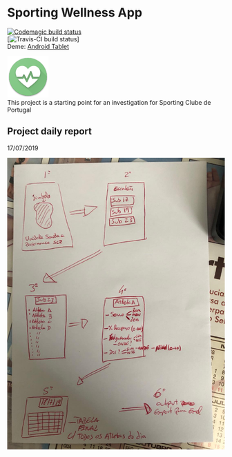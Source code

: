 # Sporting Wellness App
[![Codemagic build status](https://api.codemagic.io/apps/5d3058033f1a5b001cd1e058/5d3058033f1a5b001cd1e057/status_badge.svg)](https://codemagic.io/apps/5d3058033f1a5b001cd1e058/5d3058033f1a5b001cd1e057/latest_build)   
[![Travis-CI build status](https://travis-ci.com/marcojoao/SportingWellness.svg?token=uUVVARYsCVz5p47qZE5b&branch=master)]   
Deme: [Android Tablet](https://appetize.io/embed/a8t74cc7xxgvh44eh694xdw4f8?device=nexus9&scale=75&orientation=landscape&osVersion=8.1)

![Alt text](/android/app/src/main/res/mipmap-xhdpi/launcher_icon.png?raw=true "App Icon")   
This project is a starting point for an investigation for Sporting Clube de Portugal 

## Project daily report

17/07/2019

![Alt text](/resources/ruben_notes.jpg?raw=true "Ruben notes")